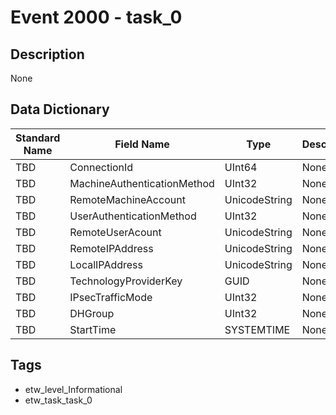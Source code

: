 # Event 2000 - task_0

## Description
None

## Data Dictionary
|Standard Name|Field Name|Type|Description|Sample Value|
|---|---|---|---|---|
|TBD|ConnectionId|UInt64|None|`None`|
|TBD|MachineAuthenticationMethod|UInt32|None|`None`|
|TBD|RemoteMachineAccount|UnicodeString|None|`None`|
|TBD|UserAuthenticationMethod|UInt32|None|`None`|
|TBD|RemoteUserAcount|UnicodeString|None|`None`|
|TBD|RemoteIPAddress|UnicodeString|None|`None`|
|TBD|LocalIPAddress|UnicodeString|None|`None`|
|TBD|TechnologyProviderKey|GUID|None|`None`|
|TBD|IPsecTrafficMode|UInt32|None|`None`|
|TBD|DHGroup|UInt32|None|`None`|
|TBD|StartTime|SYSTEMTIME|None|`None`|

## Tags
* etw_level_Informational
* etw_task_task_0
